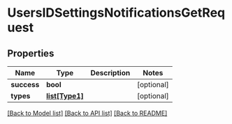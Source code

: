 # UsersIDSettingsNotificationsGetRequest

## Properties
Name | Type | Description | Notes
------------ | ------------- | ------------- | -------------
**success** | **bool** |  | [optional] 
**types** | [**list[Type1]**](Type1.md) |  | [optional] 

[[Back to Model list]](../README.md#documentation-for-models) [[Back to API list]](../README.md#documentation-for-api-endpoints) [[Back to README]](../README.md)

